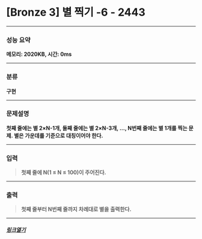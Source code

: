 # [Bronze 3] 별 찍기 -6 - 2443
___
### **성능 요약**  
**메모리: 2020KB, 시간: 0ms**
___
### **분류**
**구현**
___
### **문제설명**  
**첫째 줄에는 별 2×N-1개, 둘째 줄에는 별 2×N-3개, ..., N번째 줄에는 별 1개를 찍는 문제. 별은 가운데를 기준으로 대칭이어야 한다.**
___
### **입력**  
 > **첫째 줄에 N(1 ≤ N ≤ 100)이 주어진다.**
 
 ___
### **출력**  
 > **첫째 줄부터 N번째 줄까지 차례대로 별을 출력한다.**
 
 ____
 ##### [*링크열기*](https://play.afreecatv.com/ocheon2/248414139)